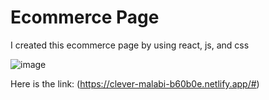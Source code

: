 # Ecommerce Page

I created this ecommerce page by using react, js, and css

![image](https://github.com/user-attachments/assets/8657d904-874c-4265-82f5-9853df783955)


Here is the link:
(https://clever-malabi-b60b0e.netlify.app/#)
